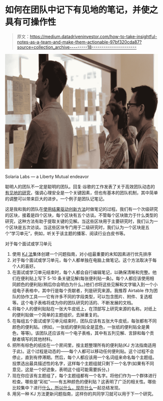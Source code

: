 # 如何在团队中记下有见地的笔记，并使之具有可操作性

> 原文：<https://medium.datadriveninvestor.com/how-to-take-insightful-notes-as-a-team-and-make-them-actionable-97bf320cda87?source=collection_archive---------18----------------------->

![](img/2dc155f46f5d58b4e03d54044e019810.png)

Solaria Labs — a Liberty Mutual endeavor

聪明人的团队不一定是聪明的团队。回复:谷歌的工作发表了关于高效团队动态的[有见地的研究](https://rework.withgoogle.com/blog/five-keys-to-a-successful-google-team/)，强调心理安全是一个关键因素，但也有基本的团队机制，其中简单的调整可以带来巨大的进步。一个例子是团队记笔记。

这是我和我的团队在[使用结果驱动创新方法](https://medium.com/@JakeAuch/the-mechanics-of-outcome-driven-innovation-at-solaria-labs-6e3268bef932)时做笔记的过程。我们有一个次级研究的区块，接着是四个区块，每个区块有五个访谈。不管每个区块致力于什么类型的研究，这种方法有助于提取关键的见解。当这些区块用于主要研究时，我们认为一个区块是五次访谈。当这些区块专门用于二级研究时，我们认为一个区块是五个“学习单元”，例如，听关于该主题的播客、阅读行业白皮书等。

对于每个面试或学习单元

1.  使用 [KJ 法](https://articles.uie.com/kj_technique/)集体创建一个问题指南，对小组最重要的未知因素进行优先排序
2.  对于每个面试或学习单元，每个人都单独在电脑上做笔记。这个方法取决于每个人的喜好。
3.  在面试或学习单元结束时，每个人都会自行编辑笔记，以确保清晰和完整。他们在便利贴上写下 5-10 条关键见解(每张便利贴一条)。每个人都应该使用相同颜色的便利贴(稍后你会明白为什么。)他们*也*将这些见解和文字输入到一个小组电子表格中，其中行是每个贡献者，列是研究来源。我推荐 Airtable 作为团队的协作工具——它有许多不同的字段类型，可以包含图片、附件、复选框等。这个电子表格将成为你的团队研究的活的、不断发展的文档。
4.  将每个人的便利贴贴在一张大牛皮纸上，在顶部写上研究来源的名称。对纸上的便利贴做一个简单的主题组织，去掉重复的。
5.  在每组五个面试或学习单元结束时，团队应该有五张大牛皮纸，每张都有不同颜色的便利贴。(例如，一张纸的便利贴全是蓝色，一张纸的便利贴全是黄色，等等)。该团队还应该有一个电子表格，其中有五列见解、言辞和每个贡献者填写的其他材料。
6.  把所有棕色的纸挂在一个房间里，按主题整理所有的便利贴(KJ 方法指南适用于此)。这个过程是动态的——每个人都可以移动任何便利贴。这个过程不会停止，直到有停滞期。然后，每个人都应该用一个名词组来命名每个主题组。投票选出最具描述性的名字，这样每个主题组就只剩下一个名字(如果有不同意见，这是一个好迹象，表明这个组可能需要拆分。)
7.  现在你应该有主题组了，每个主题组都有一个名字。将他们作为一个群体进行检查。哪些是“彩虹”——有五种颜色的便利贴？这表明了广泛的相关性。哪些比较集中？进行[什么，所以什么，现在什么](http://www.liberatingstructures.com/9-what-so-what-now-what-w/)一起总结发现。
8.  用另一种 KJ 方法更新问题指南，这样你的共同学习就可以用于下一个研究。